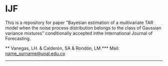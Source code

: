 # IJF
This is a repository for  paper "Bayesian estimation of a multivariate TAR model when the noise process distribution belongs to the class of Gaussian variance mixtures" conditionally accepted inthe International Journal of Forecasting.

** Vanegas, LH. & Calderón, SA & Rondón, LM.***
Mail: name_surname@unal.edu.co



---
